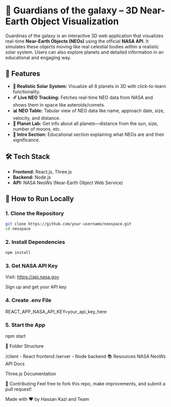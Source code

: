# 🚀 Guardians of the galaxy – 3D Near-Earth Object Visualization

Guardinas of the galaxy is an interactive 3D web application that visualizes real-time **Near-Earth Objects (NEOs)** using the official **NASA API**. It simulates these objects moving like real celestial bodies within a realistic solar system. Users can also explore planets and detailed information in an educational and engaging way.

## 🌟 Features

- **🌌 Realistic Solar System:** Visualize all 8 planets in 3D with click-to-learn functionality.
- **☄️ Live NEO Tracking:** Fetches real-time NEO data from NASA and shows them in space like asteroids/comets.
- **📊 NEO Table:** Tabular view of NEO data like name, approach date, size, velocity, and distance.
- **🔭 Planet Lab:** Get info about all planets—distance from the sun, size, number of moons, etc.
- **📘 Intro Section:** Educational section explaining what NEOs are and their significance.

## 🛠 Tech Stack

- **Frontend:** React.js, Three.js
- **Backend:** Node.js
- **API:** NASA NeoWs (Near-Earth Object Web Service)


## 🚀 How to Run Locally

### 1. Clone the Repository
```bash
git clone https://github.com/your-username/neospace.git
cd neospace
```
### 2. Install Dependencies
```bash
npm install
```
### 3. Get NASA API Key
Visit: https://api.nasa.gov

Sign up and get your API key

### 4. Create .env File
REACT_APP_NASA_API_KEY=your_api_key_here

### 5. Start the App
npm start

📁 Folder Structure

/client - React frontend
/server - Node backend
📚 Resources
NASA NeoWs API Docs

Three.js Documentation

🤝 Contributing
Feel free to fork this repo, make improvements, and submit a pull request!

Made with ❤️ by Hassan Kazi and Team
